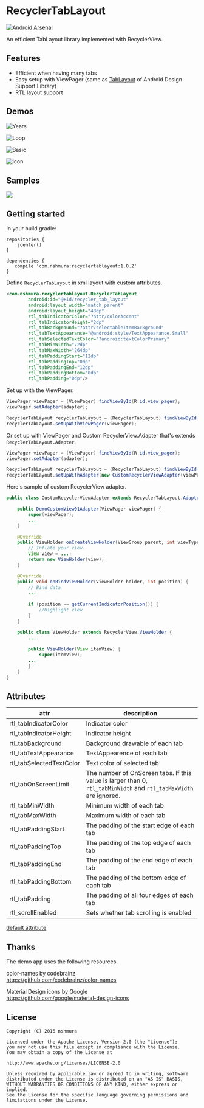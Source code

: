 # RecyclerTabLayout
[![Android Arsenal](https://img.shields.io/badge/Android%20Arsenal-RecyclerTabLayout-green.svg?style=flat)](https://android-arsenal.com/details/1/2220)

An efficient TabLayout library implemented with RecyclerView.

## Features
- Efficient when having many tabs
- Easy setup with ViewPager (same as [TabLayout](http://developer.android.com/intl/ja/reference/android/support/design/widget/TabLayout.html) of Android Design Support Library)
- RTL layout support

## Demos
![Years](art/years.gif)

![Loop](art/loop.gif)

![Basic](art/basic.gif)

![Icon](art/icon.gif)


## Samples
<a href="https://play.google.com/store/apps/details?id=com.nshmura.recyclertablayout.demo"><img src="art/googleplay.png"/></a>

## Getting started
In your build.gradle:

```
repositories {
    jcenter()
}

dependencies {
   compile 'com.nshmura:recyclertablayout:1.0.2'
}
```

Define `RecyclerTabLayout` in xml layout with custom attributes.
```xml
<com.nshmura.recyclertablayout.RecyclerTabLayout
        android:id="@+id/recycler_tab_layout"
        android:layout_width="match_parent"
        android:layout_height="48dp"
        rtl_tabIndicatorColor="?attr/colorAccent"
        rtl_tabIndicatorHeight="2dp"
        rtl_tabBackground="?attr/selectableItemBackground"
        rtl_tabTextAppearance="@android:style/TextAppearance.Small"
        rtl_tabSelectedTextColor="?android:textColorPrimary"
        rtl_tabMinWidth="72dp"
        rtl_tabMaxWidth="264dp"
        rtl_tabPaddingStart="12dp"
        rtl_tabPaddingTop="0dp"
        rtl_tabPaddingEnd="12dp"
        rtl_tabPaddingBottom="0dp"
        rtl_tabPadding="0dp"/>
```

Set up with the ViewPager.
```java
ViewPager viewPager = (ViewPager) findViewById(R.id.view_pager);
viewPager.setAdapter(adapter);

RecyclerTabLayout recyclerTabLayout = (RecyclerTabLayout) findViewById(R.id.recycler_tab_layout);
recyclerTabLayout.setUpWithViewPager(viewPager);
```

Or set up with ViewPager and Custom RecyclerView.Adapter that's extends `RecyclerTabLayout.Adapter`.
```java
ViewPager viewPager = (ViewPager) findViewById(R.id.view_pager);
viewPager.setAdapter(adapter);

RecyclerTabLayout recyclerTabLayout = (RecyclerTabLayout) findViewById(R.id.recycler_tab_layout);
recyclerTabLayout.setUpWithAdapter(new CustomRecyclerViewAdapter(viewPager));
```

Here's sample of custom RecyclerView adapter.
```java
public class CustomRecyclerViewAdapter extends RecyclerTabLayout.Adapter<CustomRecyclerViewAdapter.ViewHolder> {

    public DemoCustomView01Adapter(ViewPager viewPager) {
        super(viewPager);
        ...
    }

    @Override
    public ViewHolder onCreateViewHolder(ViewGroup parent, int viewType) {
        // Inflate your view.
        View view = ...;
        return new ViewHolder(view);
    }

    @Override
    public void onBindViewHolder(ViewHolder holder, int position) {
        // Bind data
        ...
        
        if (position == getCurrentIndicatorPosition()) {
            //Highlight view
        }
    }

    public class ViewHolder extends RecyclerView.ViewHolder {
        ...
        
        public ViewHolder(View itemView) {
            super(itemView);
        ...
        }
    }
}
```


## Attributes
| attr  | description |
| ------------- | ------------- |
| rtl_tabIndicatorColor    | Indicator color |
| rtl_tabIndicatorHeight   | Indicator height | 
| rtl_tabBackground        | Background drawable of each tab |
| rtl_tabTextAppearance    | TextAppearence of each tab |
| rtl_tabSelectedTextColor | Text color of selected tab |
| rtl_tabOnScreenLimit     | The number of OnScreen tabs. If this value is larger than 0, `rtl_tabMinWidth` and `rtl_tabMaxWidth` are ignored. |
| rtl_tabMinWidth          | Minimum width of each tab |
| rtl_tabMaxWidth          | Maximum width of each tab |
| rtl_tabPaddingStart      | The padding of the start edge of each tab |
| rtl_tabPaddingTop        | The padding of the top edge of each tab  |
| rtl_tabPaddingEnd        | The padding of the end edge of each tab  |
| rtl_tabPaddingBottom     | The padding of the bottom edge of each tab |
| rtl_tabPadding           | The padding of all four edges of each tab |
| rtl_scrollEnabled        | Sets whether tab scrolling is enabled |

[default attribute](library/src/main/res/values/styles.xml)


## Thanks
The demo app uses the following resources.

color-names by codebrainz<br/>
https://github.com/codebrainz/color-names

Material Design icons by Google<br/>
https://github.com/google/material-design-icons

## License
```
Copyright (C) 2016 nshmura

Licensed under the Apache License, Version 2.0 (the "License");
you may not use this file except in compliance with the License.
You may obtain a copy of the License at

http://www.apache.org/licenses/LICENSE-2.0

Unless required by applicable law or agreed to in writing, software
distributed under the License is distributed on an "AS IS" BASIS,
WITHOUT WARRANTIES OR CONDITIONS OF ANY KIND, either express or implied.
See the License for the specific language governing permissions and
limitations under the License.
```
